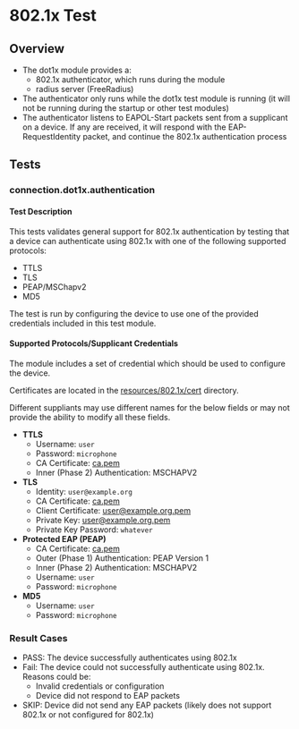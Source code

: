 # 802.1x Test

## Overview
- The dot1x module provides a:
   - 802.1x authenticator, which runs during the module
   - radius server (FreeRadius)
- The authenticator only runs while the dot1x test module is running (it will
  not be running during the startup or other test modules)
- The authenticator listens to EAPOL-Start packets sent from a supplicant on a
  device. If any are received, it will respond with the EAP-RequestIdentity
  packet, and continue the 802.1x authentication process  

## Tests

### connection.dot1x.authentication

#### Test Description
This tests validates general support for 802.1x authentication by testing that a device
can authenticate using 802.1x with one of the following supported protocols:
- TTLS
- TLS
- PEAP/MSChapv2
- MD5

The test is run by configuring the device to use one of the provided 
credentials included in this test module. 

#### Supported Protocols/Supplicant Credentials
The module includes a set of credential which should be used to configure the device.

Certificates are located in the 
[resources/802.1x/cert](../../resources/802.1x/cert) directory. 

Different suppliants may use different names for the below fields or may not
provide the ability to modify all these fields. 
- **TTLS**
   - Username: `user`
   - Password: `microphone`
   - CA Certificate: [ca.pem](../../resources/802.1x/cert/ca.pem)
   - Inner (Phase 2) Authentication: MSCHAPV2
- **TLS**
   - Identity: `user@example.org`
   - CA Certificate: [ca.pem](../../resources/802.1x/cert/ca.pem)
   - Client Certificate: [user@example.org.pem](../../resources/802.1x/cert/user@example.org.pem)
   - Private Key: [user@example.org.pem](../../resources/802.1x/cert/user@example.org.pem)
   - Private Key Password: `whatever`
- **Protected EAP (PEAP)**
   - CA Certificate: [ca.pem](../../resources/802.1x/cert/ca.pem)
   - Outer (Phase 1) Authentication: PEAP Version 1
   - Inner (Phase 2) Authentication: MSCHAPV2
   - Username: `user`
   - Password: `microphone`
- **MD5**
   - Username: `user`
   - Password: `microphone`

### Result Cases
- PASS: The device successfully authenticates using 802.1x 
- Fail: The device could not successfully authenticate using 802.1x. Reasons could be:
    - Invalid credentials or configuration
    - Device did not respond to EAP packets
- SKIP: Device did not send any EAP packets (likely does not support 802.1x or not configured for 802.1x)